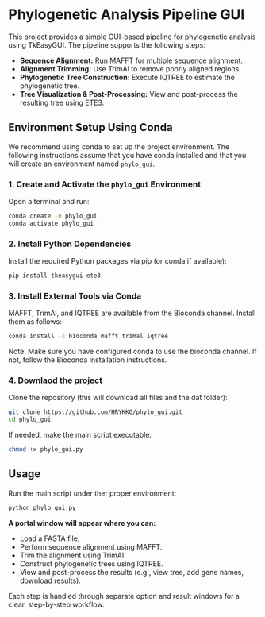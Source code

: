 # Phylogenetic Analysis Pipeline GUI

This project provides a simple GUI-based pipeline for phylogenetic analysis using TkEasyGUI. The pipeline supports the following steps:

- **Sequence Alignment:** Run MAFFT for multiple sequence alignment.
- **Alignment Trimming:** Use TrimAl to remove poorly aligned regions.
- **Phylogenetic Tree Construction:** Execute IQTREE to estimate the phylogenetic tree.
- **Tree Visualization & Post-Processing:** View and post-process the resulting tree using ETE3.

## Environment Setup Using Conda

We recommend using conda to set up the project environment. The following instructions assume that you have conda installed and that you will create an environment named `phylo_gui`.

### 1. Create and Activate the `phylo_gui` Environment

Open a terminal and run:

```bash
conda create -n phylo_gui 
conda activate phylo_gui
```
### 2. Install Python Dependencies

Install the required Python packages via pip (or conda if available):
```bash
pip install tkeasygui ete3
```

### 3. Install External Tools via Conda

MAFFT, TrimAl, and IQTREE are available from the Bioconda channel. Install them as follows:

```bash
conda install -c bioconda mafft trimal iqtree
```
Note: Make sure you have configured conda to use the bioconda channel. If not, follow the Bioconda installation instructions.

### 4. Downlaod the project
Clone the repository (this will download all files and the dat folder):
```bash
git clone https://github.com/HRYKKG/phylo_gui.git
cd phylo_gui
```
If needed, make the main script executable:
```bash
chmod +x phylo_gui.py
```


## Usage
Run the main script under ther proper environment:
```bash
python phylo_gui.py 
```

**A portal window will appear where you can:**
- Load a FASTA file.
- Perform sequence alignment using MAFFT.
- Trim the alignment using TrimAl.
- Construct phylogenetic trees using IQTREE.
- View and post-process the results (e.g., view tree, add gene names, download results).

Each step is handled through separate option and result windows for a clear, step-by-step workflow.



